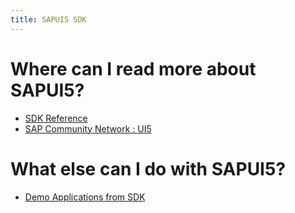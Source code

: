 ```yaml
---
title: SAPUI5 SDK
---
```


# Where can I read more about SAPUI5?

* [SDK Reference](https://sapui5.netweaver.ondemand.com/sdk/#content/Overview.html)
* [SAP Community Network : UI5](http://scn.sap.com/community/developer-center/front-end)

# What else can I do with SAPUI5?

* [Demo Applications from SDK](https://sapui5.netweaver.ondemand.com/sdk/#demoapps.html)
